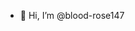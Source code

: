 - 👋 Hi, I’m @blood-rose147

<!---
blood-rose147/blood-rose147 is a ✨ special ✨ repository because its `README.md` (this file) appears on your GitHub profile.
You can click the Preview link to take a look at your changes.
--->
